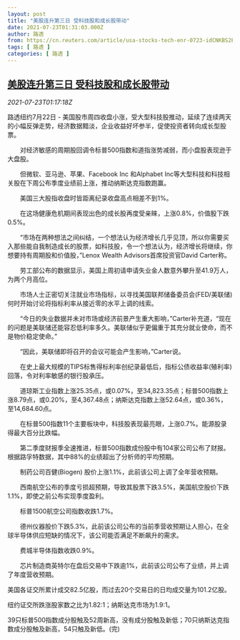 ```yaml
---
layout: post
title: "美股连升第三日 受科技股和成长股带动"
date: 2021-07-23T01:31:03.000Z
author: 路透
from: https://cn.reuters.com/article/usa-stocks-tech-enr-0723-idCNKBS2ET01E
tags: [ 路透 ]
categories: [ 路透 ]
---
```

<!--1627003863000-->
[美股连升第三日 受科技股和成长股带动](https://cn.reuters.com/article/usa-stocks-tech-enr-0723-idCNKBS2ET01E)
------

<div>
<div><i>2021-07-23T01:17:18Z</i></div><p>路透纽约7月22日 - 美国股市周四收盘小涨，受大型科技股推动，延续了连续两天的小幅反弹走势，经济数据黯淡，企业收益好坏参半，促使投资者转向成长型股票。</p><p>　　对经济敏感的周期股回调令标普500指数和道指涨势减弱，而小盘股表现逊于大盘股。</p><p>　　但微软、亚马逊、苹果、Facebook Inc 和Alphabet Inc等大型科技和科技相关股在下周公布季度业绩前上涨，推动纳斯达克指数跑赢。</p><p>　　美国三大股指收盘时皆距离纪录收盘高点相差不到1%。</p><p>　　在这场健康危机期间表现出色的成长股再度受亲睐，上涨0.8%，价值股下跌0.5%。</p><p>　　“市场在两种想法之间纠结，一个想法认为经济增长几乎见顶，所以你需要买入那些能自我制造成长的股票，如科技股，令一个想法认为，经济增长将继续，你想要持有周期股和价值股，”Lenox Wealth Advisors首席投资官David Carter称。</p><p>　　劳工部公布的数据显示，美国上周初请申请失业金人数意外攀升至41.9万人，为两个月高位。</p><p>　　市场人士正密切关注就业市场指标，以寻找美国联邦储备委员会(FED/美联储)何时开始讨论将指标利率从接近零的水平上调的线索。</p><p>　　“今日的失业数据并未对市场或经济前景产生重大影响，”Carter补充道，“现在的问题是美联储还能容忍低利率多久。美联储似乎更偏重于其充分就业使命，而不是物价稳定使命。”</p><p>　　“因此，美联储即将召开的会议可能会产生影响，”Carter说。</p><p>　　在史上最大规模的TIPS标售得标利率创纪录最低后，指标公债收益率(殖利率)回落，令对利率敏感的银行股承压。</p><p>　　道琼斯工业指数上涨25.35点，或0.07%，至34,823.35点；标普500指数上涨8.79点，或0.20%，至4,367.48点；纳斯达克指数上涨52.64点，或0.36%，至14,684.60点。</p><p>　　在标普500指数11个主要板块中，科技股表现最亮眼，上涨0.7%。能源股录得最大百分比跌幅。</p><p>　　第二季度财报季全速推进，标普500指数成份股中有104家公司公布了财报。根据路孚特数据，其中88%的业绩超出了分析师的平均预期。</p><p>　　制药公司百健(Biogen) 股价上涨1.1%，此前该公司上调了全年营收预期。</p><p>　　西南航空公布的季度亏损超预期，导致其股票下跌3.5%，美国航空股价下跌1.1%，即使之前公布实现季度盈利。</p><p>　　标普1500航空公司指数收跌1.7%。</p><p>　　德州仪器股价下跌5.3%，此前该公司公布的当前季营收预期让人担心，在全球半导体供应短缺的情况下，该公司能否满足不断飙升的需求。</p><p>　　费城半导体指数收跌0.9%。</p><p>　　芯片制造商英特尔在盘后交易中下跌逾1%，此前该公司公布了业绩，并上调了年度营收预期。</p><p>美国各证交所累计成交82.5亿股，而过去20个交易日的日均成交量为101.2亿股。</p><p>纽约证交所跌涨股家数之比为1.82:1；纳斯达克市场为1.9:1。</p><p>39只标普500指数成分股触及52周新高，没有成分股触及新低；70只纳斯达克指数成分股触及新高，54只触及新低。(完)</p>
</div>
